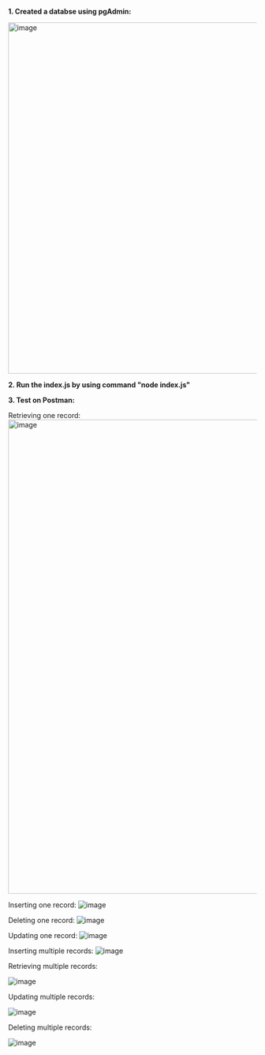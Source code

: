 **1. Created a databse using pgAdmin:**

<img width="711" alt="image" src="https://github.com/VedikaSingh1/API-Query-from-DB/assets/144081124/ba6d1cd4-8673-44fa-977d-7ef1751b4162">

**2. Run the index.js by using command "node index.js"**

**3. Test on Postman:**

Retrieving one record:
<img width="960" alt="image" src="https://github.com/VedikaSingh1/API-Query-from-DB/assets/144081124/d8cf8fb5-9f01-4503-a425-aa94d48109e1">



Inserting one record:
![image](https://github.com/VedikaSingh1/API-Query-from-DB/assets/144081124/803fe2ea-1003-4e40-a33a-2b93d8b1896f)



Deleting one record:
![image](https://github.com/VedikaSingh1/API-Query-from-DB/assets/144081124/1955f5d1-2382-49f4-8fd5-9ca9b56b3b35)



Updating one record:
![image](https://github.com/VedikaSingh1/API-Query-from-DB/assets/144081124/3931f361-85c3-4c2f-883f-66844366ac39)



Inserting multiple records:
![image](https://github.com/VedikaSingh1/API-Query-from-DB/assets/144081124/64e4fc94-e2bb-4e30-8454-ced99ff43247)



Retrieving multiple records:

![image](https://github.com/VedikaSingh1/API-Query-from-DB/assets/144081124/c5049b80-f67c-4bb4-97ac-4828c44db9ca)



Updating multiple records:

![image](https://github.com/VedikaSingh1/API-Query-from-DB/assets/144081124/d53385dd-a416-4911-a36d-4c66e6bcf94d)



Deleting multiple records:

![image](https://github.com/VedikaSingh1/API-Query-from-DB/assets/144081124/536916fd-6026-45f4-8bab-993b5432a458)


